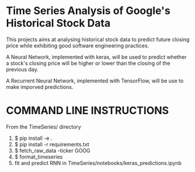 # Time Series Analysis of Google's Historical Stock Data

This projects aims at analysing historical stock data to predict future closing price while exhibiting good software engineering practices.

A Neural Network, implemented with keras, will be used to predict whether a stock's closing price will be higher or lower than the closing of the previous day.

A Recurrent Neural Network, implemented with TensorFlow, will be use to make imporved predictions.

# COMMAND LINE INSTRUCTIONS
From the TimeSeries/ directory
1. $ pip install -e .
2. $ pip install -r requirements.txt
3. $ fetch_raw_data -ticker GOOG
4. $ format_timeseries
6. fit and predict RNN in 
   TimeSeries/notebooks/keras_predictions.ipynb
 
